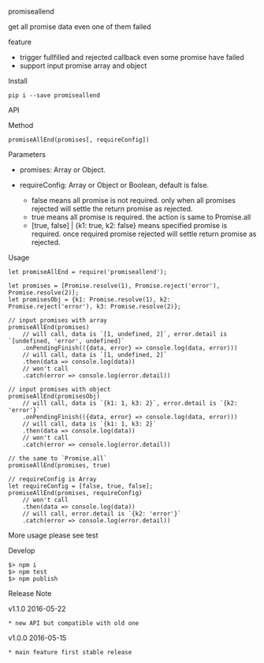promiseallend

get all promise data even one of them failed

feature

- trigger fullfilled and rejected callback even some promise have failed
- support input promise array and object

Install

    pip i --save promiseallend

API

Method

`promiseAllEnd(promises[, requireConfig])`

Parameters

- promises: Array or Object.

- requireConfig: Array or Object or Boolean, default is false.
    - false means all promise is not required. only when all promises rejected will settle the return promise as rejected.
    - true means all promise is required. the action is same to Promise.all
    - [true, false] | {k1: true, k2: false} means specified promise is required. once required promise rejected will settle return promise as rejected.

Usage

    let promiseAllEnd = require('promiseallend');

    let promises = [Promise.resolve(1), Promise.reject('error'), Promise.resolve(2)];
    let promisesObj = {k1: Promise.resolve(1), k2: Promise.reject('error'), k3: Promise.resolve(2)};

    // input promises with array
    promiseAllEnd(promises)
        // will call, data is `[1, undefined, 2]`, error.detail is `[undefined, 'error', undefined]`
        .onPendingFinish(({data, error} => console.log(data, error)))
        // will call, data is `[1, undefined, 2]`
        .then(data => console.log(data))
        // won't call
        .catch(error => console.log(error.detail))

    // input promises with object
    promiseAllEnd(promisesObj)
        // will call, data is `{k1: 1, k3: 2}`, error.detail is `{k2: 'error'}`
        .onPendingFinish(({data, error} => console.log(data, error)))
        // will call, data is `{k1: 1, k3: 2}`
        .then(data => console.log(data))
        // won't call
        .catch(error => console.log(error.detail))

    // the same to `Promise.all`
    promiseAllEnd(promises, true)

    // requireConfig is Array
    let requireConfig = [false, true, false];
    promiseAllEnd(promises, requireConfig)
        // won't call
        .then(data => console.log(data))
        // will call, error.detail is `{k2: 'error'}`
        .catch(error => console.log(error.detail))

More usage please see test

Develop

    $> npm i
    $> npm test
    $> npm publish

Release Note

v1.1.0 2016-05-22

    * new API but compatible with old one

v1.0.0 2016-05-15

    * main feature first stable release
